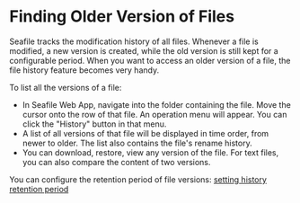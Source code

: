# Finding Older Version of Files

Seafile tracks the modification history of all files. Whenever a file is modified, a new version is created, while the old version is still kept for a configurable period. When you want to access an older version of a file, the file history feature becomes very handy.

To list all the versions of a file:

* In Seafile Web App, navigate into the folder containing the file. Move the cursor onto the row of that file. An operation menu will appear. You can click the "History" button in that menu.
* A list of all versions of that file will be displayed in time order, from newer to older. The list also contains the file's rename history.
* You can download, restore, view any version of the file. For text files, you can also compare the content of two versions.

You can configure the retention period of file versions: [setting history retention period](setting_library_history.md)